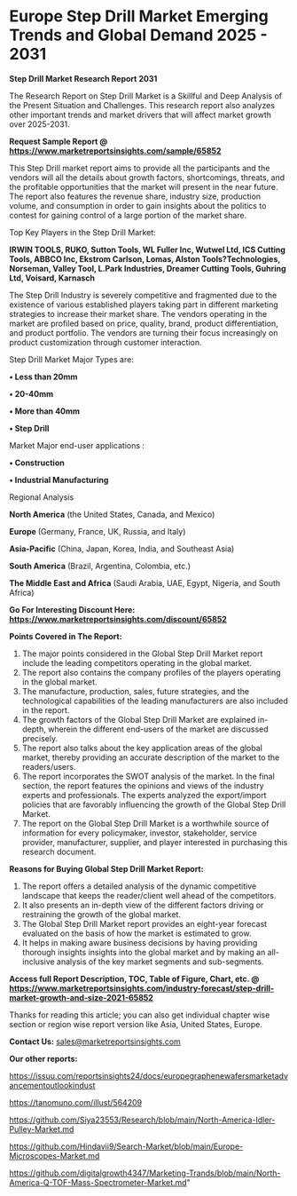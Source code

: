 # Europe Step Drill Market Emerging Trends and Global Demand 2025 - 2031

<strong>Step Drill Market Research Report 2031</strong>

The Research Report on Step Drill Market is a Skillful and Deep Analysis of the Present Situation and Challenges. This research report also analyzes other important trends and market drivers that will affect market growth over 2025-2031.

<strong>Request Sample Report @ <a href=https://www.marketreportsinsights.com/sample/65852>https://www.marketreportsinsights.com/sample/65852</a></strong>

This Step Drill market report aims to provide all the participants and the vendors will all the details about growth factors, shortcomings, threats, and the profitable opportunities that the market will present in the near future. The report also features the revenue share, industry size, production volume, and consumption in order to gain insights about the politics to contest for gaining control of a large portion of the market share.

Top Key Players in the Step Drill Market:

<strong>IRWIN TOOLS, RUKO, Sutton Tools, WL Fuller Inc, Wutwel Ltd, ICS Cutting Tools, ABBCO Inc, Ekstrom Carlson, Lomas, Alston Tools?Technologies, Norseman, Valley Tool, L.Park Industries, Dreamer Cutting Tools, Guhring Ltd, Voisard, Karnasch</strong>

The Step Drill Industry is severely competitive and fragmented due to the existence of various established players taking part in different marketing strategies to increase their market share. The vendors operating in the market are profiled based on price, quality, brand, product differentiation, and product portfolio. The vendors are turning their focus increasingly on product customization through customer interaction.

Step Drill Market Major Types are:

<strong>• Less than 20mm

• 20-40mm

• More than 40mm

• Step Drill</strong>

Market Major end-user applications :

<strong>• Construction

• Industrial Manufacturing</strong>

Regional Analysis

</u><strong><b>North America</b></strong> (the United States, Canada, and Mexico)

<strong><b>Europe </b></strong>(Germany, France, UK, Russia, and Italy)

<strong><b>Asia-Pacific</b></strong> (China, Japan, Korea, India, and Southeast Asia)

<strong><b>South America</b></strong> (Brazil, Argentina, Colombia, etc.)

<strong><b>The Middle East and Africa</b></strong> (Saudi Arabia, UAE, Egypt, Nigeria, and South Africa)

<strong>Go For Interesting Discount Here: <a href=https://www.marketreportsinsights.com/discount/65852>https://www.marketreportsinsights.com/discount/65852</a></strong>

<strong>Points Covered in The Report:</strong>
<ol>
  <li>The major points considered in the Global Step Drill Market report include the leading competitors operating in the global market.</li>
  <li>The report also contains the company profiles of the players operating in the global market.</li>
  <li>The manufacture, production, sales, future strategies, and the technological capabilities of the leading manufacturers are also included in the report.</li>
  <li>The growth factors of the Global Step Drill Market are explained in-depth, wherein the different end-users of the market are discussed precisely.</li>
  <li>The report also talks about the key application areas of the global market, thereby providing an accurate description of the market to the readers/users.</li>
  <li>The report incorporates the SWOT analysis of the market. In the final section, the report features the opinions and views of the industry experts and professionals. The experts analyzed the export/import policies that are favorably influencing the growth of the Global Step Drill Market.</li>
  <li>The report on the Global Step Drill Market is a worthwhile source of information for every policymaker, investor, stakeholder, service provider, manufacturer, supplier, and player interested in purchasing this research document.</li>
</ol>
<strong>Reasons for Buying Global Step Drill Market Report:</strong>

<ol>
  <li>The report offers a detailed analysis of the dynamic competitive landscape that keeps the reader/client well ahead of the competitors.</li>
  <li>It also presents an in-depth view of the different factors driving or restraining the growth of the global market.</li>
  <li>The Global Step Drill Market report provides an eight-year forecast evaluated on the basis of how the market is estimated to grow.</li>
  <li>It helps in making aware business decisions by having providing thorough insights insights into the global market and by making an all-inclusive analysis of the key market segments and sub-segments.</li>
</ol>
<strong>Access full Report Description, TOC, Table of Figure, Chart, etc. @ <a href=https://www.marketreportsinsights.com/industry-forecast/step-drill-market-growth-and-size-2021-65852>https://www.marketreportsinsights.com/industry-forecast/step-drill-market-growth-and-size-2021-65852</a></strong>


Thanks for reading this article; you can also get individual chapter wise section or region wise report version like Asia, United States, Europe.

<strong>Contact Us:</strong>
sales@marketreportsinsights.com

<strong>Our other reports:</strong>

<a href=https://issuu.com/reportsinsights24/docs/europegraphenewafersmarketadvancementoutlookindust>https://issuu.com/reportsinsights24/docs/europegraphenewafersmarketadvancementoutlookindust</a>

<a href=https://tanomuno.com/illust/564209>https://tanomuno.com/illust/564209</a>

<a href=https://github.com/Siya23553/Research/blob/main/North-America-Idler-Pulley-Market.md>https://github.com/Siya23553/Research/blob/main/North-America-Idler-Pulley-Market.md</a>

<a href=https://github.com/Hindavii9/Search-Market/blob/main/Europe-Microscopes-Market.md>https://github.com/Hindavii9/Search-Market/blob/main/Europe-Microscopes-Market.md</a>

<a href=https://github.com/digitalgrowth4347/Marketing-Trands/blob/main/North-America-Q-TOF-Mass-Spectrometer-Market.md>https://github.com/digitalgrowth4347/Marketing-Trands/blob/main/North-America-Q-TOF-Mass-Spectrometer-Market.md</a>"
